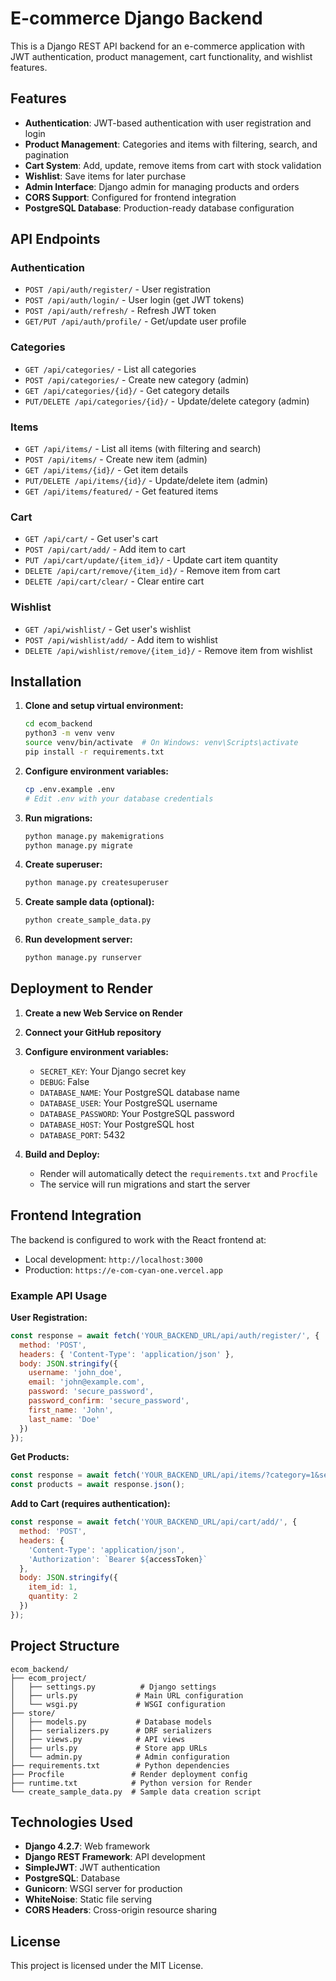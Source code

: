 # E-commerce Django Backend

This is a Django REST API backend for an e-commerce application with JWT authentication, product management, cart functionality, and wishlist features.

## Features

- **Authentication**: JWT-based authentication with user registration and login
- **Product Management**: Categories and items with filtering, search, and pagination
- **Cart System**: Add, update, remove items from cart with stock validation
- **Wishlist**: Save items for later purchase
- **Admin Interface**: Django admin for managing products and orders
- **CORS Support**: Configured for frontend integration
- **PostgreSQL Database**: Production-ready database configuration

## API Endpoints

### Authentication
- `POST /api/auth/register/` - User registration
- `POST /api/auth/login/` - User login (get JWT tokens)
- `POST /api/auth/refresh/` - Refresh JWT token
- `GET/PUT /api/auth/profile/` - Get/update user profile

### Categories
- `GET /api/categories/` - List all categories
- `POST /api/categories/` - Create new category (admin)
- `GET /api/categories/{id}/` - Get category details
- `PUT/DELETE /api/categories/{id}/` - Update/delete category (admin)

### Items
- `GET /api/items/` - List all items (with filtering and search)
- `POST /api/items/` - Create new item (admin)
- `GET /api/items/{id}/` - Get item details
- `PUT/DELETE /api/items/{id}/` - Update/delete item (admin)
- `GET /api/items/featured/` - Get featured items

### Cart
- `GET /api/cart/` - Get user's cart
- `POST /api/cart/add/` - Add item to cart
- `PUT /api/cart/update/{item_id}/` - Update cart item quantity
- `DELETE /api/cart/remove/{item_id}/` - Remove item from cart
- `DELETE /api/cart/clear/` - Clear entire cart

### Wishlist
- `GET /api/wishlist/` - Get user's wishlist
- `POST /api/wishlist/add/` - Add item to wishlist
- `DELETE /api/wishlist/remove/{item_id}/` - Remove item from wishlist

## Installation

1. **Clone and setup virtual environment:**
   ```bash
   cd ecom_backend
   python3 -m venv venv
   source venv/bin/activate  # On Windows: venv\Scripts\activate
   pip install -r requirements.txt
   ```

2. **Configure environment variables:**
   ```bash
   cp .env.example .env
   # Edit .env with your database credentials
   ```

3. **Run migrations:**
   ```bash
   python manage.py makemigrations
   python manage.py migrate
   ```

4. **Create superuser:**
   ```bash
   python manage.py createsuperuser
   ```

5. **Create sample data (optional):**
   ```bash
   python create_sample_data.py
   ```

6. **Run development server:**
   ```bash
   python manage.py runserver
   ```

## Deployment to Render

1. **Create a new Web Service on Render**
2. **Connect your GitHub repository**
3. **Configure environment variables:**
   - `SECRET_KEY`: Your Django secret key
   - `DEBUG`: False
   - `DATABASE_NAME`: Your PostgreSQL database name
   - `DATABASE_USER`: Your PostgreSQL username
   - `DATABASE_PASSWORD`: Your PostgreSQL password
   - `DATABASE_HOST`: Your PostgreSQL host
   - `DATABASE_PORT`: 5432

4. **Build and Deploy:**
   - Render will automatically detect the `requirements.txt` and `Procfile`
   - The service will run migrations and start the server

## Frontend Integration

The backend is configured to work with the React frontend at:
- Local development: `http://localhost:3000`
- Production: `https://e-com-cyan-one.vercel.app`

### Example API Usage

**User Registration:**
```javascript
const response = await fetch('YOUR_BACKEND_URL/api/auth/register/', {
  method: 'POST',
  headers: { 'Content-Type': 'application/json' },
  body: JSON.stringify({
    username: 'john_doe',
    email: 'john@example.com',
    password: 'secure_password',
    password_confirm: 'secure_password',
    first_name: 'John',
    last_name: 'Doe'
  })
});
```

**Get Products:**
```javascript
const response = await fetch('YOUR_BACKEND_URL/api/items/?category=1&search=phone');
const products = await response.json();
```

**Add to Cart (requires authentication):**
```javascript
const response = await fetch('YOUR_BACKEND_URL/api/cart/add/', {
  method: 'POST',
  headers: {
    'Content-Type': 'application/json',
    'Authorization': `Bearer ${accessToken}`
  },
  body: JSON.stringify({
    item_id: 1,
    quantity: 2
  })
});
```

## Project Structure

```
ecom_backend/
├── ecom_project/
│   ├── settings.py          # Django settings
│   ├── urls.py             # Main URL configuration
│   └── wsgi.py             # WSGI configuration
├── store/
│   ├── models.py           # Database models
│   ├── serializers.py      # DRF serializers
│   ├── views.py            # API views
│   ├── urls.py             # Store app URLs
│   └── admin.py            # Admin configuration
├── requirements.txt        # Python dependencies
├── Procfile               # Render deployment config
├── runtime.txt            # Python version for Render
└── create_sample_data.py  # Sample data creation script
```

## Technologies Used

- **Django 4.2.7**: Web framework
- **Django REST Framework**: API development
- **SimpleJWT**: JWT authentication
- **PostgreSQL**: Database
- **Gunicorn**: WSGI server for production
- **WhiteNoise**: Static file serving
- **CORS Headers**: Cross-origin resource sharing

## License

This project is licensed under the MIT License.
